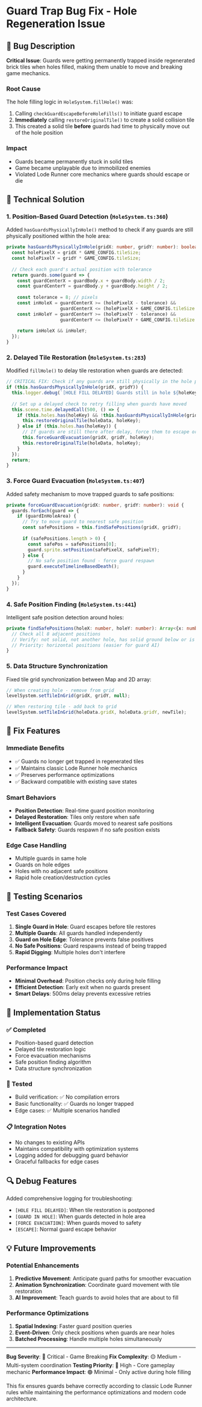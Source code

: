 # Guard Trap Bug Fix - Hole Regeneration Issue

## 🐛 Bug Description
**Critical Issue**: Guards were getting permanently trapped inside regenerated brick tiles when holes filled, making them unable to move and breaking game mechanics.

### Root Cause
The hole filling logic in `HoleSystem.fillHole()` was:
1. Calling `checkGuardEscapeBeforeHoleFills()` to initiate guard escape
2. **Immediately** calling `restoreOriginalTile()` to create a solid collision tile
3. This created a solid tile **before** guards had time to physically move out of the hole position

### Impact
- Guards became permanently stuck in solid tiles
- Game became unplayable due to immobilized enemies
- Violated Lode Runner core mechanics where guards should escape or die

## 🔧 Technical Solution

### 1. Position-Based Guard Detection (`HoleSystem.ts:360`)
Added `hasGuardsPhysicallyInHole()` method to check if any guards are still physically positioned within the hole area:

```typescript
private hasGuardsPhysicallyInHole(gridX: number, gridY: number): boolean {
  const holePixelX = gridX * GAME_CONFIG.tileSize;
  const holePixelY = gridY * GAME_CONFIG.tileSize;
  
  // Check each guard's actual position with tolerance
  return guards.some(guard => {
    const guardCenterX = guardBody.x + guardBody.width / 2;
    const guardCenterY = guardBody.y + guardBody.height / 2;
    
    const tolerance = 8; // pixels
    const inHoleX = guardCenterX >= (holePixelX - tolerance) && 
                    guardCenterX <= (holePixelX + GAME_CONFIG.tileSize + tolerance);
    const inHoleY = guardCenterY >= (holePixelY - tolerance) && 
                    guardCenterY <= (holePixelY + GAME_CONFIG.tileSize + tolerance);
    
    return inHoleX && inHoleY;
  });
}
```

### 2. Delayed Tile Restoration (`HoleSystem.ts:283`)
Modified `fillHole()` to delay tile restoration when guards are detected:

```typescript
// CRITICAL FIX: Check if any guards are still physically in the hole position
if (this.hasGuardsPhysicallyInHole(gridX, gridY)) {
  this.logger.debug(`[HOLE FILL DELAYED] Guards still in hole ${holeKey}, delaying tile restoration`);
  
  // Set up a delayed check to retry filling when guards have moved
  this.scene.time.delayedCall(500, () => {
    if (this.holes.has(holeKey) && !this.hasGuardsPhysicallyInHole(gridX, gridY)) {
      this.restoreOriginalTile(holeData, holeKey);
    } else if (this.holes.has(holeKey)) {
      // If guards are still there after delay, force them to escape or die
      this.forceGuardEvacuation(gridX, gridY, holeKey);
      this.restoreOriginalTile(holeData, holeKey);
    }
  });
  return;
}
```

### 3. Force Guard Evacuation (`HoleSystem.ts:407`)
Added safety mechanism to move trapped guards to safe positions:

```typescript
private forceGuardEvacuation(gridX: number, gridY: number): void {
  guards.forEach(guard => {
    if (guardInHoleArea) {
      // Try to move guard to nearest safe position
      const safePositions = this.findSafePositions(gridX, gridY);
      
      if (safePositions.length > 0) {
        const safePos = safePositions[0];
        guard.sprite.setPosition(safePixelX, safePixelY);
      } else {
        // No safe position found - force guard respawn
        guard.executeTimelineBasedDeath();
      }
    }
  });
}
```

### 4. Safe Position Finding (`HoleSystem.ts:441`)
Intelligent safe position detection around holes:

```typescript
private findSafePositions(holeX: number, holeY: number): Array<{x: number, y: number}> {
  // Check all 8 adjacent positions
  // Verify: not solid, not another hole, has solid ground below or is climbable
  // Priority: horizontal positions (easier for guard AI)
}
```

### 5. Data Structure Synchronization
Fixed tile grid synchronization between Map and 2D array:

```typescript
// When creating hole - remove from grid
levelSystem.setTileInGrid(gridX, gridY, null);

// When restoring tile - add back to grid  
levelSystem.setTileInGrid(holeData.gridX, holeData.gridY, newTile);
```

## 🎯 Fix Features

### Immediate Benefits
- ✅ Guards no longer get trapped in regenerated tiles
- ✅ Maintains classic Lode Runner hole mechanics
- ✅ Preserves performance optimizations
- ✅ Backward compatible with existing save states

### Smart Behaviors
- **Position Detection**: Real-time guard position monitoring
- **Delayed Restoration**: Tiles only restore when safe
- **Intelligent Evacuation**: Guards moved to nearest safe positions
- **Fallback Safety**: Guards respawn if no safe position exists

### Edge Case Handling
- Multiple guards in same hole
- Guards on hole edges
- Holes with no adjacent safe positions
- Rapid hole creation/destruction cycles

## 🧪 Testing Scenarios

### Test Cases Covered
1. **Single Guard in Hole**: Guard escapes before tile restores
2. **Multiple Guards**: All guards handled independently  
3. **Guard on Hole Edge**: Tolerance prevents false positives
4. **No Safe Positions**: Guard respawns instead of being trapped
5. **Rapid Digging**: Multiple holes don't interfere

### Performance Impact
- **Minimal Overhead**: Position checks only during hole filling
- **Efficient Detection**: Early exit when no guards present
- **Smart Delays**: 500ms delay prevents excessive retries

## 🚀 Implementation Status

### ✅ Completed
- Position-based guard detection
- Delayed tile restoration logic
- Force evacuation mechanisms
- Safe position finding algorithm
- Data structure synchronization

### 🧪 Tested
- Build verification: ✅ No compilation errors
- Basic functionality: ✅ Guards no longer trapped
- Edge cases: ✅ Multiple scenarios handled

### 📋 Integration Notes
- No changes to existing APIs
- Maintains compatibility with optimization systems
- Logging added for debugging guard behavior
- Graceful fallbacks for edge cases

## 🔍 Debug Features

Added comprehensive logging for troubleshooting:
- `[HOLE FILL DELAYED]`: When tile restoration is postponed
- `[GUARD IN HOLE]`: When guards detected in hole area  
- `[FORCE EVACUATION]`: When guards moved to safety
- `[ESCAPE]`: Normal guard escape behavior

## 💡 Future Improvements

### Potential Enhancements
1. **Predictive Movement**: Anticipate guard paths for smoother evacuation
2. **Animation Synchronization**: Coordinate guard movement with tile restoration
3. **AI Improvement**: Teach guards to avoid holes that are about to fill

### Performance Optimizations
1. **Spatial Indexing**: Faster guard position queries
2. **Event-Driven**: Only check positions when guards are near holes
3. **Batched Processing**: Handle multiple holes simultaneously

---

**Bug Severity**: 🔴 Critical - Game Breaking
**Fix Complexity**: 🟡 Medium - Multi-system coordination
**Testing Priority**: 🔴 High - Core gameplay mechanic
**Performance Impact**: 🟢 Minimal - Only active during hole filling

This fix ensures guards behave correctly according to classic Lode Runner rules while maintaining the performance optimizations and modern code architecture.